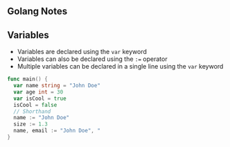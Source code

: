 ## Golang Notes

## Variables

- Variables are declared using the `var` keyword
- Variables can also be declared using the `:=` operator
- Multiple variables can be declared in a single line using the `var` keyword

```go
func main() {
  var name string = "John Doe"
  var age int = 30
  var isCool = true
  isCool = false
  // Shorthand
  name := "John Doe"
  size := 1.3
  name, email := "John Doe", "
}
```
